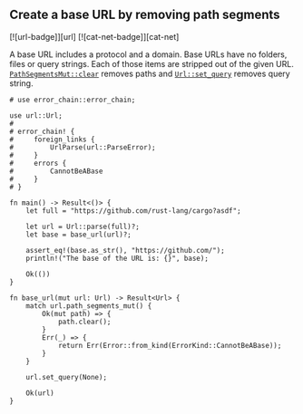 ## Create a base URL by removing path segments

[![url-badge]][url] [![cat-net-badge]][cat-net]

A base URL includes a protocol and a domain.  Base URLs have no folders,
files or query strings.  Each of those items are stripped out of the given
URL.  [`PathSegmentsMut::clear`] removes paths and [`Url::set_query`] removes
query string.

```rust,edition2021
# use error_chain::error_chain;

use url::Url;
#
# error_chain! {
#     foreign_links {
#         UrlParse(url::ParseError);
#     }
#     errors {
#         CannotBeABase
#     }
# }

fn main() -> Result<()> {
    let full = "https://github.com/rust-lang/cargo?asdf";

    let url = Url::parse(full)?;
    let base = base_url(url)?;

    assert_eq!(base.as_str(), "https://github.com/");
    println!("The base of the URL is: {}", base);

    Ok(())
}

fn base_url(mut url: Url) -> Result<Url> {
    match url.path_segments_mut() {
        Ok(mut path) => {
            path.clear();
        }
        Err(_) => {
            return Err(Error::from_kind(ErrorKind::CannotBeABase));
        }
    }

    url.set_query(None);

    Ok(url)
}
```

[`PathSegmentsMut::clear`]: https://docs.rs/url/*/url/struct.PathSegmentsMut.html#method.clear
[`Url::set_query`]: https://docs.rs/url/*/url/struct.Url.html#method.set_query

